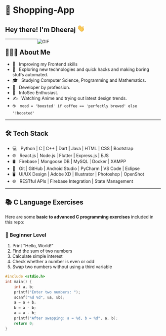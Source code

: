 # 🛒 Shopping-App

<h2> Hey there! I'm Dheeraj <img src="https://raw.githubusercontent.com/devSouvik/devSouvik/master/Hi.gif" width="25"></h2>

<img align="right" alt="GIF" src="https://github.com/devSouvik/devSouvik/blob/master/gif4.gif?raw=true" width="400"/>

---

## 👨🏻‍💻 About Me  

- 🔭 &nbsp; Improving my Frontend skills 
- 🤔 &nbsp; Exploring new technologies and quick hacks and making boring stuffs automated.
- 🎓 &nbsp; Studying Computer Science, Programming and Mathematics.
- 💼 &nbsp; Developer by profession.
- 🌱 &nbsp; InfoSec Enthusiast. 
- ✍️ &nbsp; Watching Anime and trying out latest design trends.
- ☕ &nbsp; `mood = 'boosted' if coffee == 'perfectly brewed' else '!boosted'`

---

## 🛠 Tech Stack  

- 💻 &nbsp; Python | C | C++ | Dart | Java | HTML | CSS | Bootstrap 
- 🌐 &nbsp; React.js | Node.js | Flutter | Express.js | EJS
- 🛢 &nbsp; Firebase | Mongoose DB | MySQL | Docker | XAMPP 
- 🔧 &nbsp; Git | GitHub | Android Studio | PyCharm | VS Code | Eclipse
- 🖥 &nbsp; UI/UX Design | Adobe XD | Illustrator | Photoshop | OpenShot
- 🌐 &nbsp; RESTful APIs | Firebase Integration | State Management  

---

## 📚 C Language Exercises  

Here are some **basic to advanced C programming exercises** included in this repo:  

### 🔹 Beginner Level  
1. Print "Hello, World!"  
2. Find the sum of two numbers  
3. Calculate simple interest  
4. Check whether a number is even or odd  
5. Swap two numbers without using a third variable  

```c
#include <stdio.h>
int main() {
    int a, b;
    printf("Enter two numbers: ");
    scanf("%d %d", &a, &b);
    a = a + b;
    b = a - b;
    a = a - b;
    printf("After swapping: a = %d, b = %d", a, b);
    return 0;
}
